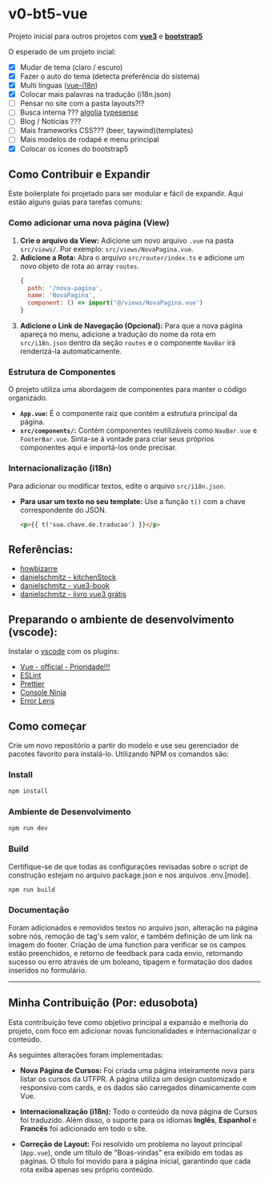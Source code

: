 # v0-bt5-vue
Projeto inicial para outros projetos com [__vue3__](https://vuejs.org/) e [__bootstrap5__](https://getbootstrap.com/)

O esperado de um projeto incial:
- [x] Mudar de tema (claro / escuro)
- [x] Fazer o auto do tema (detecta preferência do sistema)
- [x] Multi línguas ([vue-i18n](https://vue-i18n.intlify.dev/))
- [x] Colocar mais palavras na tradução (i18n.json)
- [ ] Pensar no site com a pasta layouts?!?
- [ ] Busca interna ??? [algolia](https://www.algolia.com/developers) [typesense](https://typesense.org/)
- [ ] Blog / Notícias ???
- [ ] Mais frameworks CSS??? (beer, taywind)(templates)
- [ ] Mais modelos de rodapé e menu principal
- [x] Colocar os ícones do bootstrap5

## Como Contribuir e Expandir

Este boilerplate foi projetado para ser modular e fácil de expandir. Aqui estão alguns guias para tarefas comuns:

### Como adicionar uma nova página (View)

1.  **Crie o arquivo da View:** Adicione um novo arquivo `.vue` na pasta `src/views/`. Por exemplo: `src/views/NovaPagina.vue`.
2.  **Adicione a Rota:** Abra o arquivo `src/router/index.ts` e adicione um novo objeto de rota ao array `routes`.
    ```javascript
    {
      path: '/nova-pagina',
      name: 'NovaPagina',
      component: () => import('@/views/NovaPagina.vue')
    }
    ```
3.  **Adicione o Link de Navegação (Opcional):** Para que a nova página apareça no menu, adicione a tradução do nome da rota em `src/i18n.json` dentro da seção `routes` e o componente `NavBar` irá renderizá-la automaticamente.

### Estrutura de Componentes

O projeto utiliza uma abordagem de componentes para manter o código organizado.

-   **`App.vue`:** É o componente raiz que contém a estrutura principal da página.
-   **`src/components/`:** Contém componentes reutilizáveis como `NavBar.vue` e `FooterBar.vue`. Sinta-se à vontade para criar seus próprios componentes aqui e importá-los onde precisar.

### Internacionalização (i18n)

Para adicionar ou modificar textos, edite o arquivo `src/i18n.json`.

-   **Para usar um texto no seu template:** Use a função `t()` com a chave correspondente do JSON.
    ```html
    <p>{{ t('sua.chave.de.traducao') }}</p>
    ```

## Referências:
- [howbizarre](https://github.com/howbizarre/starter-template-vue-3-bootstrap-5-sass-dark-theme-typescript)
- [danielschmitz - kitchenStock](https://github.com/danielschmitz/kitchenStock-vue3)
- [danielschmitz - vue3-book](https://github.com/danielschmitz/kitchen-app-vue3-book)
- [danielschmitz - livro vue3 grátis](https://leanpub.com/book-vue-br)

## Preparando o ambiente de desenvolvimento (vscode):
Instalar o [vscode](https://code.visualstudio.com/Download) com os plugins:
- [Vue - official - Prioridade!!!](https://marketplace.visualstudio.com/items?itemName=Vue.volar)
- [ESLint](https://marketplace.visualstudio.com/items?itemName=dbaeumer.vscode-eslint)
- [Prettier](https://marketplace.visualstudio.com/items?itemName=esbenp.prettier-vscode)
- [Console Ninja](https://marketplace.visualstudio.com/items?itemName=WallabyJs.console-ninja)
- [Error Lens](https://marketplace.visualstudio.com/items?itemName=usernamehw.errorlens)



## Como começar

Crie um novo repositório a partir do modelo e use seu gerenciador de pacotes favorito para instalá-lo. Utilizando NPM os comandos são:

### Install

```bash
npm install
```

### Ambiente de Desenvolvimento

```bash
npm run dev
```

### Build

Certifique-se de que todas as configurações revisadas sobre o script de construção estejam no arquivo package.json e nos arquivos .env.[mode].

```bash
npm run build
```
### Documentação
Foram adicionados e removidos textos no arquivo json, alteração na página sobre nós, remoção de tag's sem valor, e também definição de um link na imagem do footer. Criação de uma function para verificar se os campos estão preenchidos, e retorno de feedback para cada envio, retornando sucesso ou erro através de um boleano, tipagem e formatação dos dados inseridos no formulário.


---

## Minha Contribuição (Por: edusobota)

Esta contribuição teve como objetivo principal a expansão e melhoria do projeto, com foco em adicionar novas funcionalidades e internacionalizar o conteúdo.

As seguintes alterações foram implementadas:

* **Nova Página de Cursos:** Foi criada uma página inteiramente nova para listar os cursos da UTFPR. A página utiliza um design customizado e responsivo com cards, e os dados são carregados dinamicamente com Vue.

* **Internacionalização (i18n):** Todo o conteúdo da nova página de Cursos foi traduzido. Além disso, o suporte para os idiomas **Inglês**, **Espanhol** e **Francês** foi adicionado em todo o site.

* **Correção de Layout:** Foi resolvido um problema no layout principal (`App.vue`), onde um título de "Boas-vindas" era exibido em todas as páginas. O título foi movido para a página inicial, garantindo que cada rota exiba apenas seu próprio conteúdo.